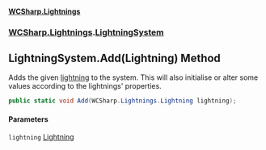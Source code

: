#### [WCSharp\.Lightnings](README.md 'README')
### [WCSharp\.Lightnings](WCSharp.Lightnings.md 'WCSharp\.Lightnings').[LightningSystem](WCSharp.Lightnings.LightningSystem.md 'WCSharp\.Lightnings\.LightningSystem')

## LightningSystem\.Add\(Lightning\) Method

Adds the given [lightning](WCSharp.Lightnings.LightningSystem.Add(WCSharp.Lightnings.Lightning).md#WCSharp.Lightnings.LightningSystem.Add(WCSharp.Lightnings.Lightning).lightning 'WCSharp\.Lightnings\.LightningSystem\.Add\(WCSharp\.Lightnings\.Lightning\)\.lightning') to the system\. This will also initialise or alter some values according to the lightnings' properties\.

```csharp
public static void Add(WCSharp.Lightnings.Lightning lightning);
```
#### Parameters

<a name='WCSharp.Lightnings.LightningSystem.Add(WCSharp.Lightnings.Lightning).lightning'></a>

`lightning` [Lightning](WCSharp.Lightnings.Lightning.md 'WCSharp\.Lightnings\.Lightning')